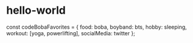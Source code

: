 # hello-world
const codeBobaFavorites = {
  food: boba,
  boyband: bts,
  hobby: sleeping,
  workout: [yoga, powerlifting],
  socialMedia: twitter
};
